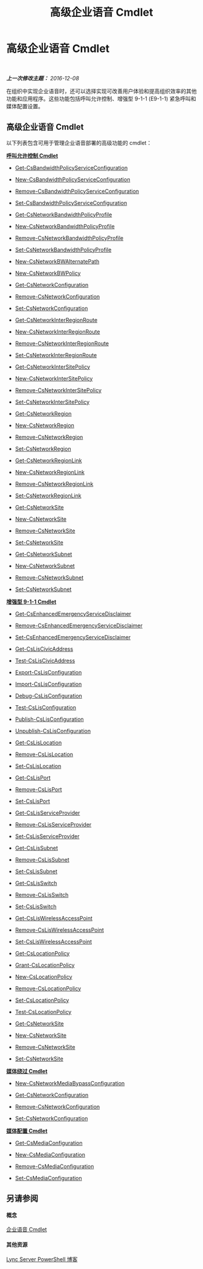 ﻿---
title: 高级企业语音 Cmdlet
TOCTitle: 高级企业语音 Cmdlet
ms:assetid: 247179fb-1c66-4edb-8401-1c1aad189062
ms:mtpsurl: https://technet.microsoft.com/zh-cn/library/Gg415637(v=OCS.15)
ms:contentKeyID: 49312263
ms.date: 12/10/2016
mtps_version: v=OCS.15
ms.translationtype: HT
---

# 高级企业语音 Cmdlet

 

_**上一次修改主题：** 2016-12-08_

在组织中实现企业语音时，还可以选择实现可改善用户体验和提高组织效率的其他功能和应用程序。这些功能包括呼叫允许控制、增强型 9-1-1 (E9-1-1) 紧急呼叫和媒体配置设置。

## 高级企业语音 Cmdlet

以下列表包含可用于管理企业语音部署的高级功能的 cmdlet：

**[呼叫允许控制 Cmdlet](lync-server-2013-call-admission-control-cmdlets.md)**

  - [Get-CsBandwidthPolicyServiceConfiguration](get-csbandwidthpolicyserviceconfiguration.md)

  - [New-CsBandwidthPolicyServiceConfiguration](new-csbandwidthpolicyserviceconfiguration.md)

  - [Remove-CsBandwidthPolicyServiceConfiguration](remove-csbandwidthpolicyserviceconfiguration.md)

  - [Set-CsBandwidthPolicyServiceConfiguration](set-csbandwidthpolicyserviceconfiguration.md)

  - [Get-CsNetworkBandwidthPolicyProfile](get-csnetworkbandwidthpolicyprofile.md)

  - [New-CsNetworkBandwidthPolicyProfile](new-csnetworkbandwidthpolicyprofile.md)

  - [Remove-CsNetworkBandwidthPolicyProfile](remove-csnetworkbandwidthpolicyprofile.md)

  - [Set-CsNetworkBandwidthPolicyProfile](set-csnetworkbandwidthpolicyprofile.md)

  - [New-CsNetworkBWAlternatePath](new-csnetworkbwalternatepath.md)

  - [New-CsNetworkBWPolicy](new-csnetworkbwpolicy.md)

  - [Get-CsNetworkConfiguration](get-csnetworkconfiguration.md)

  - [Remove-CsNetworkConfiguration](remove-csnetworkconfiguration.md)

  - [Set-CsNetworkConfiguration](set-csnetworkconfiguration.md)

  - [Get-CsNetworkInterRegionRoute](get-csnetworkinterregionroute.md)

  - [New-CsNetworkInterRegionRoute](new-csnetworkinterregionroute.md)

  - [Remove-CsNetworkInterRegionRoute](remove-csnetworkinterregionroute.md)

  - [Set-CsNetworkInterRegionRoute](set-csnetworkinterregionroute.md)

  - [Get-CsNetworkInterSitePolicy](get-csnetworkintersitepolicy.md)

  - [New-CsNetworkInterSitePolicy](new-csnetworkintersitepolicy.md)

  - [Remove-CsNetworkInterSitePolicy](remove-csnetworkintersitepolicy.md)

  - [Set-CsNetworkInterSitePolicy](set-csnetworkintersitepolicy.md)

  - [Get-CsNetworkRegion](get-csnetworkregion.md)

  - [New-CsNetworkRegion](new-csnetworkregion.md)

  - [Remove-CsNetworkRegion](remove-csnetworkregion.md)

  - [Set-CsNetworkRegion](set-csnetworkregion.md)

  - [Get-CsNetworkRegionLink](get-csnetworkregionlink.md)

  - [New-CsNetworkRegionLink](new-csnetworkregionlink.md)

  - [Remove-CsNetworkRegionLink](remove-csnetworkregionlink.md)

  - [Set-CsNetworkRegionLink](set-csnetworkregionlink.md)

  - [Get-CsNetworkSite](get-csnetworksite.md)

  - [New-CsNetworkSite](new-csnetworksite.md)

  - [Remove-CsNetworkSite](remove-csnetworksite.md)

  - [Set-CsNetworkSite](set-csnetworksite.md)

  - [Get-CsNetworkSubnet](get-csnetworksubnet.md)

  - [New-CsNetworkSubnet](new-csnetworksubnet.md)

  - [Remove-CsNetworkSubnet](remove-csnetworksubnet.md)

  - [Set-CsNetworkSubnet](set-csnetworksubnet.md)

**[增强型 9-1-1 Cmdlet](lync-server-2013-enhanced-9-1-1-cmdlets.md)**

  - [Get-CsEnhancedEmergencyServiceDisclaimer](get-csenhancedemergencyservicedisclaimer.md)

  - [Remove-CsEnhancedEmergencyServiceDisclaimer](remove-csenhancedemergencyservicedisclaimer.md)

  - [Set-CsEnhancedEmergencyServiceDisclaimer](set-csenhancedemergencyservicedisclaimer.md)

  - [Get-CsLisCivicAddress](get-csliscivicaddress.md)

  - [Test-CsLisCivicAddress](test-csliscivicaddress.md)

  - [Export-CsLisConfiguration](export-cslisconfiguration.md)

  - [Import-CsLisConfiguration](import-cslisconfiguration.md)

  - [Debug-CsLisConfiguration](debug-cslisconfiguration.md)

  - [Test-CsLisConfiguration](test-cslisconfiguration.md)

  - [Publish-CsLisConfiguration](publish-cslisconfiguration.md)

  - [Unpublish-CsLisConfiguration](unpublish-cslisconfiguration.md)

  - [Get-CsLisLocation](get-cslislocation.md)

  - [Remove-CsLisLocation](remove-cslislocation.md)

  - [Set-CsLisLocation](set-cslislocation.md)

  - [Get-CsLisPort](get-cslisport.md)

  - [Remove-CsLisPort](remove-cslisport.md)

  - [Set-CsLisPort](set-cslisport.md)

  - [Get-CsLisServiceProvider](get-cslisserviceprovider.md)

  - [Remove-CsLisServiceProvider](remove-cslisserviceprovider.md)

  - [Set-CsLisServiceProvider](set-cslisserviceprovider.md)

  - [Get-CsLisSubnet](get-cslissubnet.md)

  - [Remove-CsLisSubnet](remove-cslissubnet.md)

  - [Set-CsLisSubnet](set-cslissubnet.md)

  - [Get-CsLisSwitch](get-cslisswitch.md)

  - [Remove-CsLisSwitch](remove-cslisswitch.md)

  - [Set-CsLisSwitch](set-cslisswitch.md)

  - [Get-CsLisWirelessAccessPoint](get-csliswirelessaccesspoint.md)

  - [Remove-CsLisWirelessAccessPoint](remove-csliswirelessaccesspoint.md)

  - [Set-CsLisWirelessAccessPoint](set-csliswirelessaccesspoint.md)

  - [Get-CsLocationPolicy](get-cslocationpolicy.md)

  - [Grant-CsLocationPolicy](grant-cslocationpolicy.md)

  - [New-CsLocationPolicy](new-cslocationpolicy.md)

  - [Remove-CsLocationPolicy](remove-cslocationpolicy.md)

  - [Set-CsLocationPolicy](set-cslocationpolicy.md)

  - [Test-CsLocationPolicy](test-cslocationpolicy.md)

  - [Get-CsNetworkSite](get-csnetworksite.md)

  - [New-CsNetworkSite](new-csnetworksite.md)

  - [Remove-CsNetworkSite](remove-csnetworksite.md)

  - [Set-CsNetworkSite](set-csnetworksite.md)

**[媒体绕过 Cmdlet](lync-server-2013-media-bypass-cmdlets.md)**

  - [New-CsNetworkMediaBypassConfiguration](new-csnetworkmediabypassconfiguration.md)

  - [Get-CsNetworkConfiguration](get-csnetworkconfiguration.md)

  - [Remove-CsNetworkConfiguration](remove-csnetworkconfiguration.md)

  - [Set-CsNetworkConfiguration](set-csnetworkconfiguration.md)

**[媒体配置 Cmdlet](lync-server-2013-media-configuration-cmdlets.md)**

  - [Get-CsMediaConfiguration](get-csmediaconfiguration.md)

  - [New-CsMediaConfiguration](new-csmediaconfiguration.md)

  - [Remove-CsMediaConfiguration](remove-csmediaconfiguration.md)

  - [Set-CsMediaConfiguration](set-csmediaconfiguration.md)

## 另请参阅

#### 概念

[企业语音 Cmdlet](lync-server-2013-enterprise-voice-cmdlets.md)  

#### 其他资源

[Lync Server PowerShell 博客](http://go.microsoft.com/fwlink/?linkid=203150%26clcid=0x804)
